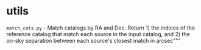 utils
=====

```match_cats.py``` - Match catalogs by RA and Dec.
                      Return 
                      1) the indices of the reference catalog that match 
                      each source in the input catalog, and 
                      2) the on-sky separation between each source's 
                      closest match in arcsec"""

